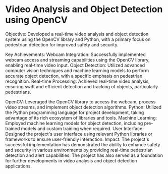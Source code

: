 # Video Analysis and Object Detection using OpenCV

Objective: Developed a real-time video analysis and object detection system using the OpenCV library and Python, with a primary focus on pedestrian detection for improved safety and security.

Key Achievements:
Webcam Integration: Successfully implemented webcam access and streaming capabilities using the OpenCV library, enabling real-time video input.
Object Detection: Utilized advanced computer vision techniques and machine learning models to perform accurate object detection, with a specific emphasis on pedestrian recognition.
Real-time Processing: Achieved real-time video analysis, ensuring swift and efficient detection and tracking of objects, particularly pedestrians.

OpenCV: Leveraged the OpenCV library to access the webcam, process video streams, and implement object detection algorithms.
Python: Utilized the Python programming language for project development, taking advantage of its rich ecosystem of libraries and tools.
Machine Learning: Employed machine learning models for object detection, including pre-trained models and custom training when required.
User Interface: Designed the project's user interface using relevant Python libraries or frameworks to ensure user-friendly interaction.
Impact: The project's successful implementation has demonstrated the ability to enhance safety and security in various environments by providing real-time pedestrian detection and alert capabilities. The project has also served as a foundation for further developments in video analysis and object detection applications.
